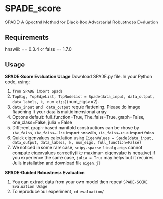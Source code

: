 SPADE_score
===============================

SPADE: A Spectral Method for Black-Box Adversarial Robustness Evaluation


Requirements
-----
hnswlib == 0.3.4
or 
faiss == 1.7.0

Usage
-----

**SPADE-Score Evaluation Usage**
Download SPADE.py file. In your Python code, using:
1. `from SPADE import Spade`
2. `TopEig, TopEdgeList, TopNodeList = Spade(data_input, data_output, data_labels, k, num_eigs)`(num_eigs>=2).
3. `data_input` and ` data_output` requie flattening. Please do image flattening if your data is multidimensional array
4. Options default: full_function=True, The_faiss=True, graph=False, one_class=False, julia = False
5. Different graph-based manifold constructions can be chose by `The_faiss`, `The_faiss=Flse` import hnswlib, `The_faiss=True` import faiss
6. Quick eigenvalues calculation using `EigenValues = Spade(data_input, data_output, data_labels, k, num_eigs, full_function=False)`
7. We noticed in some rare case, `scipy.sparse.linalg.eigs` cannot compute eigenvalues correctly(like maximum eigenvalue is negative) if you experience the same case, `julia = True` may helps but it requires Julia installation and download file `eigen.jl`

**SPADE-Guided Robustness Evaluation**
1. You can extract data from your own model then repeat `SPADE-SCORE Evaluation Usage`
2. To reproduce our experiment, `cd evaluation/`
